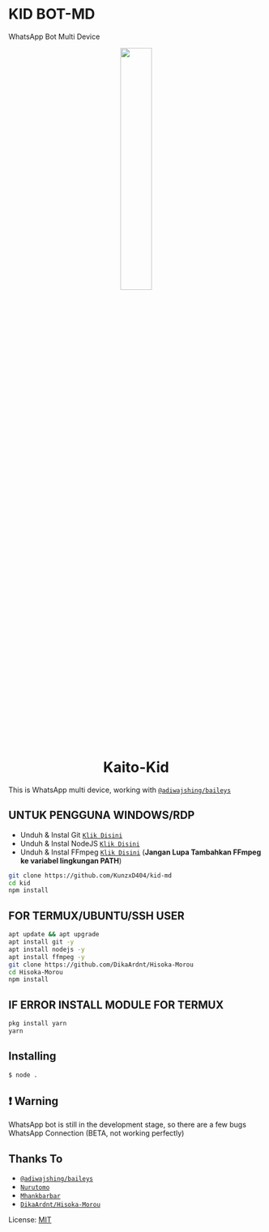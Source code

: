 # KID BOT-MD
WhatsApp Bot Multi Device

<p align="center">
	<img src="https://i.ibb.co/RyRVSxT/5eeaaf0f1211.jpg" width="35%" style="margin-left: auto;margin-right: auto;display: block;">
</p>
<h1 align="center">Kaito-Kid</h1>

This is WhatsApp multi device, working with [`@adiwajshing/baileys`](https://github.com/adiwajshing/baileys/)

## UNTUK PENGGUNA WINDOWS/RDP

* Unduh & Instal Git [`Klik Disini`](https://git-scm.com/downloads)
* Unduh & Instal NodeJS [`Klik Disini`](https://nodejs.org/en/download)
* Unduh & Instal FFmpeg [`Klik Disini`](https://ffmpeg.org/download.html) (**Jangan Lupa Tambahkan FFmpeg ke variabel lingkungan PATH**)


```bash
git clone https://github.com/KunzxD404/kid-md
cd kid
npm install
```


## FOR TERMUX/UBUNTU/SSH USER

```bash
apt update && apt upgrade
apt install git -y
apt install nodejs -y
apt install ffmpeg -y
git clone https://github.com/DikaArdnt/Hisoka-Morou
cd Hisoka-Morou
npm install
```

## IF ERROR INSTALL MODULE FOR TERMUX

```bash
pkg install yarn
yarn
```

## Installing
```bash
$ node .
```

## ❗ Warning
WhatsApp bot is still in the development stage, so there are a few bugs
WhatsApp Connection (BETA, not working perfectly)

## Thanks To
* [`@adiwajshing/baileys`](https://github.com/adiwajshing/baileys/)
* [`Nurutomo`](https://github.com/Nurutomo)
* [`Mhankbarbar`](https://github.com/MhankBarBar)
* [`DikaArdnt/Hisoka-Morou`](https://github.com/DikaArdnt/Hisoka-Morou)

License: [MIT](https://en.wikipedia.org/wiki/MIT_License)
